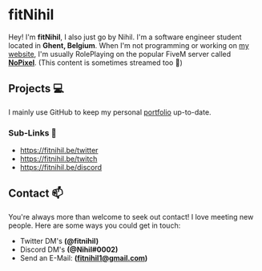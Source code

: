 # fitNihil

Hey! I'm **fitNihil**, I also just go by Nihil. I'm a software engineer student located in **Ghent, Belgium**. When I'm not programming or working on [my website](https://fitnihil.be), I'm usually RolePlaying on the popular FiveM server called [**NoPixel**](https://nopixel.net). (This content is sometimes streamed too 👀)

## Projects 💻

I mainly use GitHub to keep my personal [portfolio](https://fitnihil.be) up-to-date.

### Sub-Links 🔗
+ https://fitnihil.be/twitter
+ https://fitnihil.be/twitch
+ https://fitnihil.be/discord


## Contact 📫
You're always more than welcome to seek out contact! I love meeting new people. Here are some ways you could get in touch: 
+ Twitter DM's **(@fitnihil)**
+ Discord DM's **(@Nihil#0002)**
+ Send an E-Mail: **(fitnihil1@gmail.com)**
